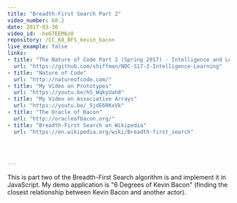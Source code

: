 ```yaml
---
title: "Breadth-First Search Part 2"
video_number: 68.2
date: 2017-03-30
video_id: -he67EEM6z0
repository: /CC_68_BFS_kevin_bacon
live_example: false
links:
- title: "The Nature of Code Part 2 (Spring 2017) - Intelligence and Learning"  
  url: "https://github.com/shiffman/NOC-S17-2-Intelligence-Learning"
- title: "Nature of Code"  
  url: "http://natureofcode.com/"
- title: "My Video on Prototypes"  
  url: "https://youtu.be/hS_WqkyUah8"
- title: "My Video on Associative Arrays"  
  url: "https://youtu.be/_5jdE6RKxVk"
- title: "The Oracle of Bacon"  
  url: "http://oracleofbacon.org/"
- title: "Breadth-First Search on Wikipedia"  
  url: "https://en.wikipedia.org/wiki/Breadth-first_search"
  


  
---
```


This is part two of the Breadth-First Search algorithm is and implement it in JavaScript. My demo application is "6 Degrees of Kevin Bacon" (finding the closest relationship between Kevin Bacon and another actor).

